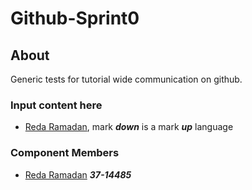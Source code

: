 # Github-Sprint0

## About 
Generic tests for tutorial wide communication on github.

  ### Input content here
  - [Reda Ramadan](https://github.com/Logician724), mark **_down_** is a mark **_up_** language 
   
  ### Component Members
  - [Reda Ramadan](https://github.com/Logician724) **_37-14485_**